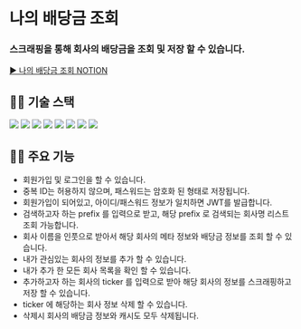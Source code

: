 # 나의 배당금 조회
### 스크래핑을 통해 회사의 배당금을 조회 및 저장 할 수 있습니다.
<div>
   <a href="https://amyyzzin.notion.site/93d6282c62ab4beab68ef9050a4935b7">
        <text>▶ 나의 배당금 조회 NOTION</text>
    </a>
</div>

## **👩‍🔧 기술 스택**
<section>
<div>
    <img src="https://img.shields.io/badge/Java-ED8B00?style=flat-square&logo=coffeeScript&logoColor=white">
    <img src="https://img.shields.io/badge/Spring%20Boot-FF6600?style=flat-square&logo=springBoot&logoColor=white">
    <img src="https://img.shields.io/badge/Spring%20Data%20Jpa-6DB33F?style=flat-sqaure&logo=aqua&logoColor=white">
    <img src="https://img.shields.io/badge/Jsoup-purple?style=flat-square&logo=coffeeScript&logoColor=white">
    <img src="https://img.shields.io/badge/Json%20Web%20Token-442e2e?style=flat-sqaure&logo=jSONWebTokens&logoColor=white">
    <img src="https://img.shields.io/badge/Postman-4479A1?style=flat-sqaure&logo=Postman&logoColor=white">
    <img src="https://img.shields.io/badge/Redis-DC382D?style=flat-sqaure&logo=redis&logoColor=white">
    <img src="https://img.shields.io/badge/H2-blue?style=flat-sqaure&logoColor=white">
</div>
</section>

## **👩‍💻 주요 기능**
- 회원가입 및 로그인을 할 수 있습니다.
- 중복 ID는 허용하지 않으며, 패스워드는 암호화 된 형태로 저장됩니다. 
- 회원가입이 되어있고, 아이디/패스워드 정보가 일치하면 JWT를 발급합니다. 
- 검색하고자 하는 prefix 를 입력으로 받고, 해당 prefix 로 검색되는 회사명 리스트 조회 가능합니다.
- 회사 이름을 인풋으로 받아서 해당 회사의 메타 정보와 배당금 정보를 조회 할 수 있습니다.
- 내가 관심있는 회사의 정보를 추가 할 수 있습니다.
- 내가 추가 한 모든 회사 목록을 확인 할 수 있습니다. 
- 추가하고자 하는 회사의 ticker 를 입력으로 받아 해당 회사의 정보를 스크래핑하고 저장 할 수 있습니다.
- ticker 에 해당하는 회사 정보 삭제 할 수 있습니다. 
- 삭제시 회사의 배당금 정보와 캐시도 모두 삭제됩니다. 
